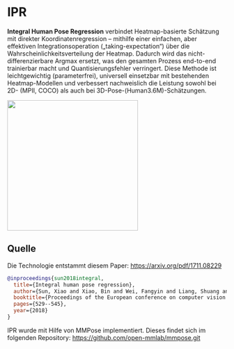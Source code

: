 # IPR
**Integral Human Pose Regression** verbindet Heatmap-basierte Schätzung mit direkter Koordinatenregression – mithilfe einer einfachen, aber effektiven Integrationsoperation („taking-expectation“) über die Wahrscheinlichkeitsverteilung der Heatmap. Dadurch wird das nicht-differenzierbare Argmax ersetzt, was den gesamten Prozess end-to-end trainierbar macht und Quantisierungsfehler verringert. Diese Methode ist leichtgewichtig (parameterfrei), universell einsetzbar mit bestehenden Heatmap-Modellen und verbessert nachweislich die Leistung sowohl bei 2D- (MPII, COCO) als auch bei 3D-Pose-(Human3.6M)-Schätzungen.

<img src="./demo.gif" height="300px" />

## Quelle
Die Technologie entstammt diesem Paper:
https://arxiv.org/pdf/1711.08229
```bibtex
@inproceedings{sun2018integral,
  title={Integral human pose regression},
  author={Sun, Xiao and Xiao, Bin and Wei, Fangyin and Liang, Shuang and Wei, Yichen},
  booktitle={Proceedings of the European conference on computer vision (ECCV)},
  pages={529--545},
  year={2018}
}
```

IPR wurde mit Hilfe von MMPose implementiert. Dieses findet sich im folgenden Repository:
https://github.com/open-mmlab/mmpose.git